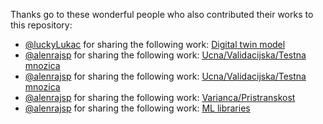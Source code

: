 Thanks go to these wonderful people who also contributed their works to this repository:

- [@luckyLukac](https://github.com/luckyLukac) for sharing the following work: [Digital twin model](https://github.com/firefly-cpp/figures/blob/main/digital-twin/model-EN/digital-twin-model.png)
- [@alenrajsp](https://github.com/alenrajsp) for sharing the following work: [Ucna/Validacijska/Testna mnozica](https://github.com/firefly-cpp/figures/blob/main/classification/MnozicaUcnaValidacijskaTestna.pdf)
- [@alenrajsp](https://github.com/alenrajsp) for sharing the following work: [Ucna/Validacijska/Testna mnozica](https://github.com/firefly-cpp/figures/blob/main/classification/PodatkovnaUcnaValidacijskaTestnaMnozica.pdf)
- [@alenrajsp](https://github.com/alenrajsp) for sharing the following work: [Varianca/Pristranskost](https://github.com/firefly-cpp/figures/blob/main/classification/VariancaPristranskost.pdf)
- [@alenrajsp](https://github.com/alenrajsp) for sharing the following work: [ML libraries](https://github.com/firefly-cpp/figures/blob/main/other/PortaliInSistemiZnanja_logotipi.pdf)
